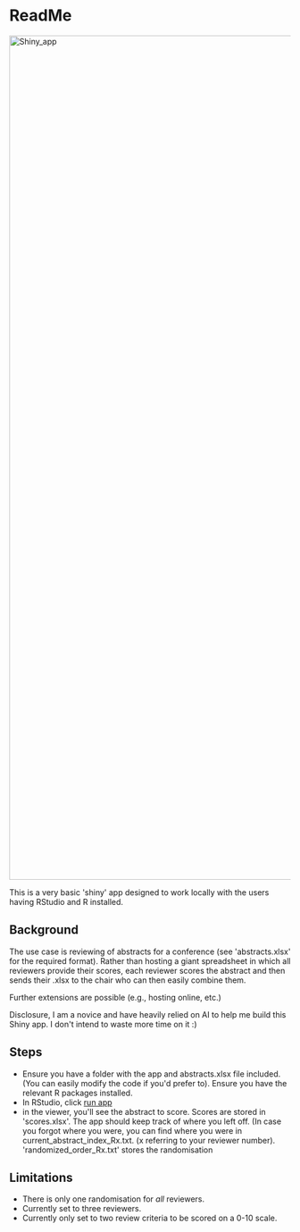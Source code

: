 # ReadMe

<img width="1512" alt="Shiny_app" src="https://github.com/user-attachments/assets/581c7965-1f0d-491c-b8f6-14b062a6f8a2">

This is a very basic 'shiny' app designed to work locally with the users having RStudio and R installed.



## Background
The use case is reviewing of abstracts for a conference (see 'abstracts.xlsx' for the required format). Rather than hosting a giant spreadsheet in which all reviewers provide their scores, each reviewer scores the abstract and then sends their .xlsx to the chair who can then easily combine them.

Further extensions are possible (e.g., hosting online, etc.)

Disclosure, I am a novice and have heavily relied on AI to help me build this Shiny app. I don't intend to waste more time on it :)

## Steps

* Ensure you have a folder with the app and abstracts.xlsx file included. (You can easily modify the code if you'd prefer to). Ensure you have the relevant R packages installed.
* In RStudio, click [run app](https://mastering-shiny.org/basic-app.html)
* in the viewer, you'll see the abstract to score. Scores are stored in 'scores.xlsx'. The app should keep track of where you left off. (In case you forgot where you were, you can find where you were in current_abstract_index_Rx.txt. (x referring to your reviewer number). 'randomized_order_Rx.txt' stores the randomisation

## Limitations
* There is only one randomisation for _all_ reviewers.
* Currently set to three reviewers.
* Currently only set to two review criteria to be scored on a 0-10 scale.



